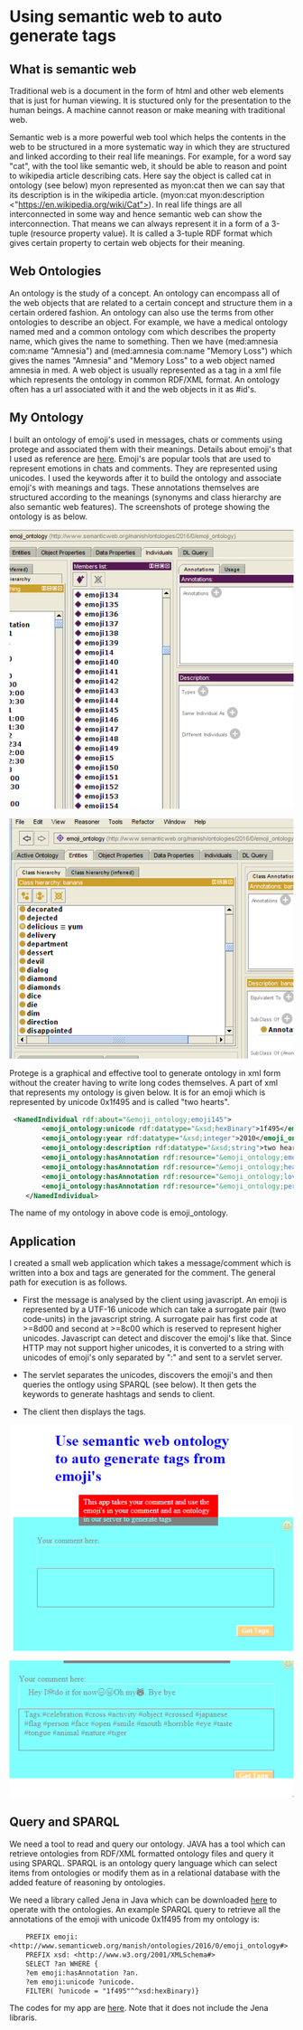 # Using semantic web to auto generate tags

## What is semantic web

Traditional web is a document in the form of html and other web elements that is just for human viewing. It is stuctured only for  the
presentation to the human beings. A machine cannot reason or make meaning with traditional web.

Semantic web is a more powerful web tool which helps the contents in the web to be structured in a more systematic way in which they are structured
and linked according to their real life meanings. For example, for a word say "cat", with the tool like semantic web, it should be able to reason 
and point to wikipedia article describing cats. Here say the object is called cat in ontology (see below) myon represented as myon:cat then we can
say that its description is in the wikipedia article. (myon:cat myon:description <"https://en.wikipedia.org/wiki/Cat">). In real life things are
all interconnected in some way and hence semantic web can show the interconnection. That means we can always represent it in a form of a 3-tuple 
(resource property value). It is called a 3-tuple RDF format which gives certain property to certain web objects for their meaning.

## Web Ontologies

An ontology is the study of a concept. An ontology can encompass all of the web objects that are related to a certain concept and structure them in a
certain ordered fashion. An ontology can also use the terms from other ontologies to describe an object. For example, we have a medical ontology named
med and a common ontology com which describes the property name, which gives the name to something. Then we have (med:amnesia com:name "Amnesia") and 
(med:amnesia com:name "Memory Loss") which gives the names "Amnesia" and "Memory Loss" to a web object named amnesia in med. A web object is usually 
represented as a tag in a xml file which represents the ontology in common RDF/XML format. An ontology often has a url associated with it and the web
objects in it as #id's.

## My Ontology

I built an ontology of emoji's used in messages, chats or comments using protege and associated them with their meanings. Details about emoji's that I
used as reference are [here](http://unicode.org/emoji/charts/full-emoji-list.html). Emoji's are popular tools that are used to represent emotions in chats
and comments. They are represented using unicodes. I used the keywords after it to build the ontology and associate emoji's with meanings and tags. These 
annotations themselves are structured according to the meanings (synonyms and class hierarchy are also semantic web features).  The screenshots of protege 
showing the ontology is as below.

![screen-1](https://github.com/manishad119/hwork2/blob/master/img2.png)

![screen-2](https://github.com/manishad119/hwork2/blob/master/img1.png)

Protege is a graphical and effective tool to generate ontology in xml form without the creater having to write long codes themselves. A part of xml that 
represents my ontology is given below. It is for an emoji which is represented by unicode 0x1f495 and is called "two hearts". 

```xml
 <NamedIndividual rdf:about="&emoji_ontology;emoji145">
        <emoji_ontology:unicode rdf:datatype="&xsd;hexBinary">1f495</emoji_ontology:unicode>
        <emoji_ontology:year rdf:datatype="&xsd;integer">2010</emoji_ontology:year>
        <emoji_ontology:description rdf:datatype="&xsd;string">two hearts</emoji_ontology:description>
        <emoji_ontology:hasAnnotation rdf:resource="&emoji_ontology;emotion"/>
        <emoji_ontology:hasAnnotation rdf:resource="&emoji_ontology;heart"/>
        <emoji_ontology:hasAnnotation rdf:resource="&emoji_ontology;love"/>
        <emoji_ontology:hasAnnotation rdf:resource="&emoji_ontology;person"/>
    </NamedIndividual>

```

The name of my ontology in above code is emoji_ontology.

## Application

I created a small web application which takes a message/comment which is written into a box and tags are generated for the comment. The general path for
execution is as follows.

* First the message is analysed by the client using javascript. An emoji is represented by a UTF-16 unicode which can take a surrogate pair (two code-units) in
the javascript string. A surrogate pair has first code at >=8d00 and second at >=8c00 which is reserved to represent higher unicodes. Javascript can detect and
discover the emoji's like that. Since HTTP may not support higher unicodes, it is converted to a string with unicodes of emoji's only separated by ":" and sent
to a servlet server.

* The servlet separates the unicodes, discovers the emoji's and then queries the ontlogy using SPARQL (see below). It then gets the keywords to generate hashtags
and sends to client.
* The client then displays the tags.

![screen-3](https://github.com/manishad119/hwork2/blob/master/img3.png)

![screen-4](https://github.com/manishad119/hwork2/blob/master/img4.png)

## Query and SPARQL

We need a tool to read and query our ontology. JAVA has a tool which can retrieve ontologies from RDF/XML formatted ontology files and query it using
SPARQL. SPARQL is an ontology query language which can select items from ontologies or modify them as in a relational database with the added feature
of reasoning by ontologies. 

We need a library called Jena in Java which can be downloaded [here](http://mirrors.noc.im/apache/jena/binaries/apache-jena-3.1.0.tar.gz) to operate with
the ontologies. An example SPARQL query to retrieve all the annotations of the emoji with unicode 0x1f495 from my ontology is:

```
	PREFIX emoji:<http://www.semanticweb.org/manish/ontologies/2016/0/emoji_ontology#>
	PREFIX xsd: <http://www.w3.org/2001/XMLSchema#>
    SELECT ?an WHERE {
    ?em emoji:hasAnnotation ?an. 
    ?em emoji:unicode ?unicode.
    FILTER( ?unicode = "1f495"^^xsd:hexBinary)}

```

The codes for my app are [here](https://github.com/manishad119/hwork2). Note that it does not include the Jena libraris.




